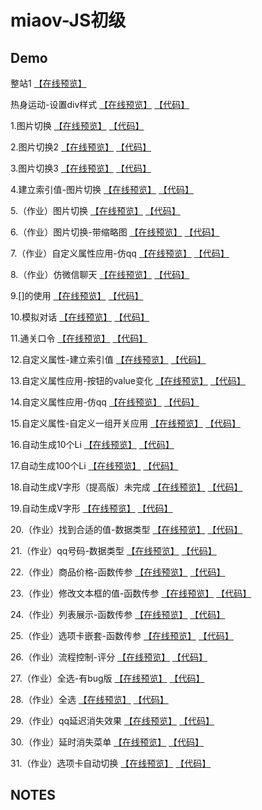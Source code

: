# miaov-JS初级
## Demo
整站1
[【在线预览】](https://johnchow2017.github.io/Demo/miaov-JS初级/整站/整站1/index.html)<br> 

热身运动-设置div样式 
[【在线预览】](https://johnchow2017.github.io/Demo/miaov-JS初级/热身运动-设置div样式.html) [【代码】](https://github.com/JohnChow2017/miaov-JS/blob/master/miaov-JS%E5%88%9D%E7%BA%A7/%E7%83%AD%E8%BA%AB%E8%BF%90%E5%8A%A8-%E8%AE%BE%E7%BD%AEdiv%E6%A0%B7%E5%BC%8F.html)<br>

1.图片切换
[【在线预览】](https://johnchow2017.github.io/Demo/miaov-JS初级/图片切换.html) [【代码】](https://github.com/JohnChow2017/Demo/blob/master/miaov-JS%E5%88%9D%E7%BA%A7/%E5%9B%BE%E7%89%87%E5%88%87%E6%8D%A2.html)<br>

2.图片切换2
[【在线预览】](https://johnchow2017.github.io/Demo/miaov-JS初级/图片切换2.html) [【代码】](https://github.com/JohnChow2017/Demo/blob/master/miaov-JS%E5%88%9D%E7%BA%A7/%E5%9B%BE%E7%89%87%E5%88%87%E6%8D%A22.html)<br>

3.图片切换3
[【在线预览】](https://johnchow2017.github.io/Demo/miaov-JS初级/图片切换3.html) [【代码】](https://github.com/JohnChow2017/Demo/blob/master/miaov-JS%E5%88%9D%E7%BA%A7/%E5%9B%BE%E7%89%87%E5%88%87%E6%8D%A23.html)<br>

4.建立索引值-图片切换
[【在线预览】](https://johnchow2017.github.io/Demo/miaov-JS初级/建立索引值-图片切换.html) [【代码】](https://github.com/JohnChow2017/Demo/blob/master/miaov-JS%E5%88%9D%E7%BA%A7/%E5%BB%BA%E7%AB%8B%E7%B4%A2%E5%BC%95%E5%80%BC-%E5%9B%BE%E7%89%87%E5%88%87%E6%8D%A2.html)<br>

5.（作业）图片切换
[【在线预览】](https://johnchow2017.github.io/Demo/miaov-JS初级/（作业）图片切换.html) [【代码】](https://github.com/JohnChow2017/Demo/blob/master/miaov-JS%E5%88%9D%E7%BA%A7/%EF%BC%88%E4%BD%9C%E4%B8%9A%EF%BC%89%E5%9B%BE%E7%89%87%E5%88%87%E6%8D%A2.html)<br>

6.（作业）图片切换-带缩略图
[【在线预览】](https://johnchow2017.github.io/Demo/miaov-JS初级/（作业）图片切换-带缩略图.html) [【代码】](https://github.com/JohnChow2017/Demo/blob/master/miaov-JS%E5%88%9D%E7%BA%A7/%EF%BC%88%E4%BD%9C%E4%B8%9A%EF%BC%89%E5%9B%BE%E7%89%87%E5%88%87%E6%8D%A2-%E5%B8%A6%E7%BC%A9%E7%95%A5%E5%9B%BE.html)<br>

7.（作业）自定义属性应用-仿qq
[【在线预览】](https://johnchow2017.github.io/Demo/miaov-JS初级/（作业）自定义属性应用-仿qq.html) [【代码】](https://github.com/JohnChow2017/Demo/blob/master/miaov-JS%E5%88%9D%E7%BA%A7/%EF%BC%88%E4%BD%9C%E4%B8%9A%EF%BC%89%E8%87%AA%E5%AE%9A%E4%B9%89%E5%B1%9E%E6%80%A7%E5%BA%94%E7%94%A8-%E4%BB%BFqq.html)<br>

8.（作业）仿微信聊天
[【在线预览】](https://johnchow2017.github.io/Demo/miaov-JS初级/（作业）仿微信聊天.html) [【代码】](https://github.com/JohnChow2017/Demo/blob/master/miaov-JS%E5%88%9D%E7%BA%A7/%EF%BC%88%E4%BD%9C%E4%B8%9A%EF%BC%89%E4%BB%BF%E5%BE%AE%E4%BF%A1%E8%81%8A%E5%A4%A9.html)<br>

9.[]的使用
[【在线预览】](https://johnchow2017.github.io/Demo/miaov-JS初级/[]的使用.html) [【代码】](https://github.com/JohnChow2017/Demo/blob/master/miaov-JS%E5%88%9D%E7%BA%A7/%5B%5D%E7%9A%84%E4%BD%BF%E7%94%A8.html)<br>

10.模拟对话
[【在线预览】](https://johnchow2017.github.io/Demo/miaov-JS初级/模拟对话.html) [【代码】](https://github.com/JohnChow2017/Demo/blob/master/miaov-JS%E5%88%9D%E7%BA%A7/%E6%A8%A1%E6%8B%9F%E5%AF%B9%E8%AF%9D.html)<br>

11.通关口令
[【在线预览】](https://johnchow2017.github.io/Demo/miaov-JS初级/通关口令.html) [【代码】](https://github.com/JohnChow2017/Demo/blob/master/miaov-JS%E5%88%9D%E7%BA%A7/%E9%80%9A%E5%85%B3%E5%8F%A3%E4%BB%A4.html)<br>

12.自定义属性-建立索引值
[【在线预览】](https://johnchow2017.github.io/Demo/miaov-JS初级/自定义属性-建立索引值.html) [【代码】](https://github.com/JohnChow2017/Demo/blob/master/miaov-JS%E5%88%9D%E7%BA%A7/%E8%87%AA%E5%AE%9A%E4%B9%89%E5%B1%9E%E6%80%A7-%E5%BB%BA%E7%AB%8B%E7%B4%A2%E5%BC%95%E5%80%BC.html)<br>

13.自定义属性应用-按钮的value变化
[【在线预览】](https://johnchow2017.github.io/Demo/miaov-JS初级/自定义属性应用-按钮的value变化.html) [【代码】](https://github.com/JohnChow2017/Demo/blob/master/miaov-JS%E5%88%9D%E7%BA%A7/%E8%87%AA%E5%AE%9A%E4%B9%89%E5%B1%9E%E6%80%A7%E5%BA%94%E7%94%A8-%E6%8C%89%E9%92%AE%E7%9A%84value%E5%8F%98%E5%8C%96.html)<br>

14.自定义属性应用-仿qq
[【在线预览】](https://johnchow2017.github.io/Demo/miaov-JS初级/自定义属性应用-仿qq.html) [【代码】](https://github.com/JohnChow2017/Demo/blob/master/miaov-JS%E5%88%9D%E7%BA%A7/%E8%87%AA%E5%AE%9A%E4%B9%89%E5%B1%9E%E6%80%A7%E5%BA%94%E7%94%A8-%E4%BB%BFqq.html)<br>

15.自定义属性-自定义一组开关应用
[【在线预览】](https://johnchow2017.github.io/Demo/miaov-JS初级/自定义属性-自定义一组开关应用.html) [【代码】](https://github.com/JohnChow2017/Demo/blob/master/miaov-JS%E5%88%9D%E7%BA%A7/%E8%87%AA%E5%AE%9A%E4%B9%89%E5%B1%9E%E6%80%A7-%E8%87%AA%E5%AE%9A%E4%B9%89%E4%B8%80%E7%BB%84%E5%BC%80%E5%85%B3%E5%BA%94%E7%94%A8.html)<br>

16.自动生成10个Li
[【在线预览】](https://johnchow2017.github.io/Demo/miaov-JS初级/自动生成10个Li.html) [【代码】](https://github.com/JohnChow2017/Demo/blob/master/miaov-JS%E5%88%9D%E7%BA%A7/%E8%87%AA%E5%8A%A8%E7%94%9F%E6%88%9010%E4%B8%AALi.html)<br>

17.自动生成100个Li
[【在线预览】](https://johnchow2017.github.io/Demo/miaov-JS初级/自动生成100个Li.html) [【代码】](https://github.com/JohnChow2017/Demo/blob/master/miaov-JS%E5%88%9D%E7%BA%A7/%E8%87%AA%E5%8A%A8%E7%94%9F%E6%88%90100%E4%B8%AALi.html)<br>

18.自动生成V字形（提高版）未完成
[【在线预览】](https://johnchow2017.github.io/Demo/miaov-JS初级/自动生成V字形（提高版）未完成.html) [【代码】](https://github.com/JohnChow2017/Demo/blob/master/miaov-JS%E5%88%9D%E7%BA%A7/%E8%87%AA%E5%8A%A8%E7%94%9F%E6%88%90V%E5%AD%97%E5%BD%A2%EF%BC%88%E6%8F%90%E9%AB%98%E7%89%88%EF%BC%89%E6%9C%AA%E5%AE%8C%E6%88%90.html)<br>

19.自动生成V字形
[【在线预览】](https://johnchow2017.github.io/Demo/miaov-JS初级/自动生成V字形.html) [【代码】](https://github.com/JohnChow2017/Demo/blob/master/miaov-JS%E5%88%9D%E7%BA%A7/%E8%87%AA%E5%8A%A8%E7%94%9F%E6%88%90V%E5%AD%97%E5%BD%A2.html)<br>

20.（作业）找到合适的值-数据类型
[【在线预览】](https://johnchow2017.github.io/Demo/miaov-JS初级/（作业）找到合适的值-数据类型.html) [【代码】](https://github.com/JohnChow2017/miaov-JS/blob/master/miaov-JS%E5%88%9D%E7%BA%A7/%EF%BC%88%E4%BD%9C%E4%B8%9A%EF%BC%89%E6%89%BE%E5%88%B0%E5%90%88%E9%80%82%E7%9A%84%E5%80%BC-%E6%95%B0%E6%8D%AE%E7%B1%BB%E5%9E%8B.html)<br>

21.（作业）qq号码-数据类型
[【在线预览】](https://johnchow2017.github.io/Demo/miaov-JS初级/（作业）qq号码-数据类型.html) [【代码】](https://github.com/JohnChow2017/miaov-JS/blob/master/miaov-JS%E5%88%9D%E7%BA%A7/%EF%BC%88%E4%BD%9C%E4%B8%9A%EF%BC%89qq%E5%8F%B7%E7%A0%81-%E6%95%B0%E6%8D%AE%E7%B1%BB%E5%9E%8B.html)<br>

22.（作业）商品价格-函数传参
[【在线预览】](https://johnchow2017.github.io/Demo/miaov-JS初级/（作业）商品价格-函数传参.html) [【代码】](https://github.com/JohnChow2017/miaov-JS/blob/master/miaov-JS%E5%88%9D%E7%BA%A7/%EF%BC%88%E4%BD%9C%E4%B8%9A%EF%BC%89%E5%95%86%E5%93%81%E4%BB%B7%E6%A0%BC-%E5%87%BD%E6%95%B0%E4%BC%A0%E5%8F%82.html)<br>

23.（作业）修改文本框的值-函数传参
[【在线预览】](https://johnchow2017.github.io/Demo/miaov-JS初级/（作业）修改文本框的值-函数传参) [【代码】](https://github.com/JohnChow2017/miaov-JS/blob/master/miaov-JS%E5%88%9D%E7%BA%A7/%EF%BC%88%E4%BD%9C%E4%B8%9A%EF%BC%89%E4%BF%AE%E6%94%B9%E6%96%87%E6%9C%AC%E6%A1%86%E7%9A%84%E5%80%BC-%E5%87%BD%E6%95%B0%E4%BC%A0%E5%8F%82.html)<br>

24.（作业）列表展示-函数传参
[【在线预览】](https://johnchow2017.github.io/Demo/miaov-JS初级/（作业）列表展示-函数传参) [【代码】](https://github.com/JohnChow2017/miaov-JS/blob/master/miaov-JS%E5%88%9D%E7%BA%A7/%EF%BC%88%E4%BD%9C%E4%B8%9A%EF%BC%89%E5%88%97%E8%A1%A8%E5%B1%95%E7%A4%BA-%E5%87%BD%E6%95%B0%E4%BC%A0%E5%8F%82.html)<br>

25.（作业）选项卡嵌套-函数传参
[【在线预览】](https://johnchow2017.github.io/Demo/miaov-JS初级/（作业）选项卡嵌套-函数传参) [【代码】](https://github.com/JohnChow2017/miaov-JS/blob/master/miaov-JS%E5%88%9D%E7%BA%A7/%EF%BC%88%E4%BD%9C%E4%B8%9A%EF%BC%89%E9%80%89%E9%A1%B9%E5%8D%A1%E5%B5%8C%E5%A5%97-%E5%87%BD%E6%95%B0%E4%BC%A0%E5%8F%82.html)<br>

26.（作业）流程控制-评分
[【在线预览】](https://johnchow2017.github.io/Demo/miaov-JS初级/评分) [【代码】](https://github.com/JohnChow2017/Demo/blob/master/miaov-JS%E5%88%9D%E7%BA%A7/%E8%AF%84%E5%88%86.html)<br>

27.（作业）全选-有bug版
[【在线预览】](https://johnchow2017.github.io/Demo/miaov-JS初级/全选（含bug版本）) [【代码】](https://github.com/JohnChow2017/Demo/blob/master/miaov-JS%E5%88%9D%E7%BA%A7/%E5%85%A8%E9%80%89%EF%BC%88%E5%90%ABbug%E7%89%88%E6%9C%AC%EF%BC%89.html)<br>

28.（作业）全选
[【在线预览】](https://johnchow2017.github.io/Demo/miaov-JS初级/全选) [【代码】](https://github.com/JohnChow2017/Demo/blob/master/miaov-JS%E5%88%9D%E7%BA%A7/%E5%85%A8%E9%80%89.html)<br>

29.（作业）qq延迟消失效果
[【在线预览】](https://johnchow2017.github.io/Demo/miaov-JS初级/qq延迟消失效果) [【代码】](https://github.com/JohnChow2017/Demo/blob/master/miaov-JS%E5%88%9D%E7%BA%A7/qq%E5%BB%B6%E8%BF%9F%E6%B6%88%E5%A4%B1%E6%95%88%E6%9E%9C.html)<br>

30.（作业）延时消失菜单
[【在线预览】](https://johnchow2017.github.io/Demo/miaov-JS初级/延时消失菜单) [【代码】](https://github.com/JohnChow2017/Demo/blob/master/miaov-JS%E5%88%9D%E7%BA%A7/%E5%BB%B6%E6%97%B6%E6%B6%88%E5%A4%B1%E8%8F%9C%E5%8D%95.html)<br>

31.（作业）选项卡自动切换
[【在线预览】](https://johnchow2017.github.io/Demo/miaov-JS初级/选项卡自动切换) [【代码】](https://github.com/JohnChow2017/Demo/blob/master/miaov-JS%E5%88%9D%E7%BA%A7/%E9%80%89%E9%A1%B9%E5%8D%A1%E8%87%AA%E5%8A%A8%E5%88%87%E6%8D%A2.html)<br>


## NOTES
####
